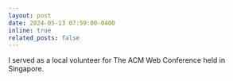 ```yaml
---
layout: post
date: 2024-05-13 07:59:00-0400
inline: true
related_posts: false
---
```


I served as a local volunteer for The ACM Web Conference held in Singapore.
